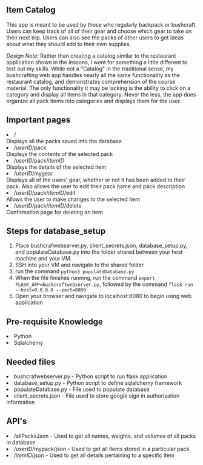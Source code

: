 ## Item Catalog
This app is meant to be used by those who regularly backpack or bushcraft. Users can keep track of all of their gear and choose which gear to take on their next trip. Users can also see the packs of other users to get ideas about what they should add to their own supplies.

*Design Note:* 
Rather than creating a catalog similar to the restaurant application shown in the lessons, I went for something a little different to test out my skills. While not a "Catalog" in the traditional sense, my bushcrafting web app handles nearly all the same functionality as the restaurant catalog, and demonstrates comprehension of the course material. The only functionality it may be lacking is the ability to click on a category and display all items in that category. Never the less, the app does organize all pack items into categories and displays them for the user.

## Important pages
<li>/</li> Displays all the packs saved into the database
<li>/<i>userID</i>/pack</li> Displays the contents of the selected pack
<li>/<i>userID</i>/pack/<i>itemID</i></li> Displays the details of the selected item
<li>/<i>userID</i>/mygear</li> Displays all of the users' gear, whether or not it has been added to their pack. Also allows the user to edit their pack name and pack description
<li>/<i>userID</i>/pack/<i>itemID</i>/edit</li> Allows the user to make changes to the selected item
<li>/<i>userID</i>/pack/<i>itemID</i>/delete</li> Confirmation page for deleting an item


## Steps for database_setup
1. Place bushcrafwebserver.py, client_secrets.json, database_setup.py, and populateDatabase.py into the folder shared between your host machine and your VM.
2. SSH into your VM and navigate to the shared folder
3. run the command `python3 populateDatabase.py`
4. When the file finishes running, run the command `export FLASK_APP=bushcraftwebserver.py`, followed by the command `flask run --host=0.0.0.0 --port=8080`
5. Open your browser and navigate to localhost:8080 to begin using web application


## Pre-requisite Knowledge
<li> Python </li>
<li> Sqlalchemy </li>

## Needed files
<li>bushcrafwebserver.py - Python script to run flask application</li>
<li>database_setup.py - Python script to define sqlalchemy framework</li>
<li>populateDatabase.py - File used to populate database</li>
<li>client_secrets.json - File used to store google sign in authorization information</li>

## API's
<li>/allPacksJson - Used to get all names, weights, and volumes of all packs in database</li>
<li>/<i>userID</i>/mypack/json - Used to get all items stored in a particular pack</li>
<li>/<i>itemID</i>/json - Used to get all details pertaining to a specific item</li>

